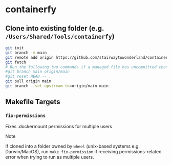 # containerfy

## Clone into existing folder (e.g. `/Users/Shared/Tools/containerfy`)

```bash
git init
git branch -m main
git remote add origin https://github.com/stairwaytowonderland/containerfy.git
git fetch
# Run the following two commands if a managed file has uncommitted changes or differs from HEAD
#git branch main origin/main
#git reset HEAD -- .
git pull origin main
git branch --set-upstream-to=origin/main main
```

## Makefile Targets

### `fix-permissions`

Fixes .dockermount permissions for multiple users

> [!NOTE]
> If cloned into a folder owned by `wheel` (unix-based systems e.g. Darwin/MacOS), run `make fix-permission` if receiving permissions-related error when trying to run as multiple users.
